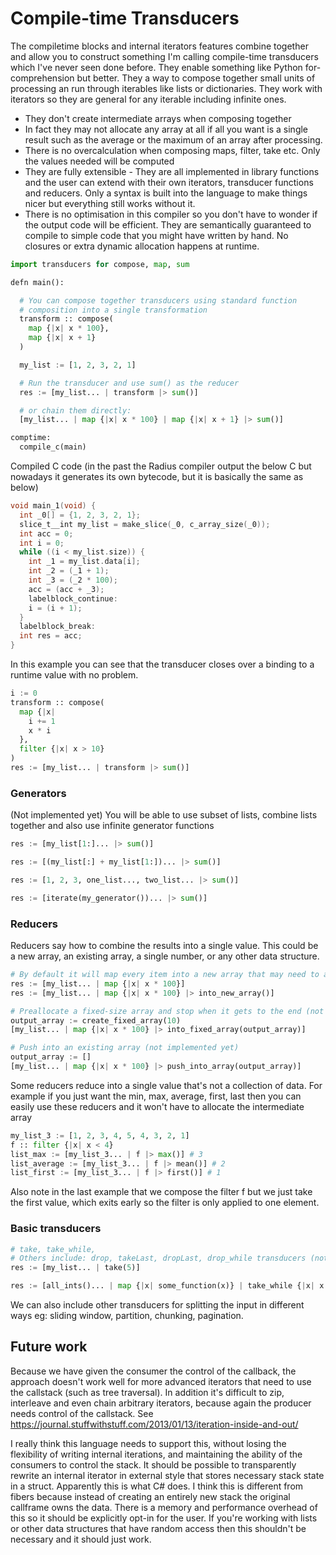 # Compile-time Transducers

The compiletime blocks and internal iterators features combine together and allow you to construct something I'm calling compile-time transducers which I've never seen done before. They enable something like Python for-comprehension but better. They a way to compose together small units of processing an run through iterables like lists or dictionaries. They work with iterators so they are general for any iterable including infinite ones.

* They don't create intermediate arrays when composing together
* In fact they may not allocate any array at all if all you want is a single result such as the average or the maximum of an array after processing.
* There is no overcalculation when composing maps, filter, take etc. Only the values needed will be computed
* They are fully extensible - They are all implemented in library functions and the user can extend with their own iterators, transducer functions and reducers. Only a syntax is built into the language to make things nicer but everything still works without it.
* There is no optimisation in this compiler so you don't have to wonder if the output code will be efficient. They are semantically guaranteed to compile to simple code that you might have written by hand. No closures or extra dynamic allocation happens at runtime.

```python
import transducers for compose, map, sum

defn main():

  # You can compose together transducers using standard function
  # composition into a single transformation
  transform :: compose(
    map {|x| x * 100},
    map {|x| x + 1}
  )

  my_list := [1, 2, 3, 2, 1]

  # Run the transducer and use sum() as the reducer
  res := [my_list... | transform |> sum()]

  # or chain them directly:
  [my_list... | map {|x| x * 100} | map {|x| x + 1} |> sum()]

comptime:
  compile_c(main)

```

Compiled C code (in the past the Radius compiler output the below C but nowadays it generates its own bytecode, but it is basically the same as below)
```c
void main_1(void) {
  int _0[] = {1, 2, 3, 2, 1};
  slice_t__int my_list = make_slice(_0, c_array_size(_0));
  int acc = 0;
  int i = 0;
  while ((i < my_list.size)) {
    int _1 = my_list.data[i];
    int _2 = (_1 + 1);
    int _3 = (_2 * 100);
    acc = (acc + _3);
    labelblock_continue:
    i = (i + 1);
  }
  labelblock_break:
  int res = acc;
}

```

In this example you can see that the transducer closes over a binding to a runtime value with no problem.
```python
i := 0
transform :: compose(
  map {|x|
    i += 1
    x * i
  },
  filter {|x| x > 10}
)
res := [my_list... | transform |> sum()]
```

### Generators

(Not implemented yet) You will be able to use subset of lists, combine lists together and also use infinite generator functions
```python
res := [my_list[1:]... |> sum()]

res := [(my_list[:] + my_list[1:])... |> sum()]

res := [1, 2, 3, one_list..., two_list... |> sum()]

res := [iterate(my_generator())... |> sum()]
```

### Reducers

Reducers say how to combine the results into a single value. This could be a new array, an existing array, a single number, or any other data structure.

```python
# By default it will map every item into a new array that may need to allocate. But you can change it to write each item into a new fixed size array, or a growable array
res := [my_list... | map {|x| x * 100}]
res := [my_list... | map {|x| x * 100} |> into_new_array()]

# Preallocate a fixed-size array and stop when it gets to the end (not implemented yet)
output_array := create_fixed_array(10)
[my_list... | map {|x| x * 100} |> into_fixed_array(output_array)]

# Push into an existing array (not implemented yet)
output_array := []
[my_list... | map {|x| x * 100} |> push_into_array(output_array)]
```

Some reducers reduce into a single value that's not a collection of data. For example if you just want the min, max, average, first, last then you can easily use these reducers and it won't have to allocate the intermediate array

```python
my_list_3 := [1, 2, 3, 4, 5, 4, 3, 2, 1]
f :: filter {|x| x < 4}
list_max := [my_list_3... | f |> max()] # 3
list_average := [my_list_3... | f |> mean()] # 2
list_first := [my_list_3... | f |> first()] # 1
```

Also note in the last example that we compose the filter f but we just take the first value, which exits early so the filter is only applied to one element.

### Basic transducers

```python
# take, take_while, 
# Others include: drop, takeLast, dropLast, drop_while transducers (not implemented yet)
res := [my_list... | take(5)]

res := [all_ints()... | map {|x| some_function(x)} | take_while {|x| x < 1000}]
```

We can also include other transducers for splitting the input in different ways eg: sliding window, partition, chunking, pagination.


## Future work

Because we have given the consumer the control of the callback, the approach doesn't work well for more advanced iterators that need to use the callstack (such as tree traversal). In addition it's difficult to zip, interleave and even chain arbitrary iterators, because again the producer needs control of the callstack. See https://journal.stuffwithstuff.com/2013/01/13/iteration-inside-and-out/

I really think this language needs to support this, without losing the flexibility of writing internal iterations, and maintaining the ability of the consumers to control the stack. It should be possible to transparently rewrite an internal iterator in external style that stores necessary stack state in a struct. Apparently this is what C# does. I think this is different from fibers because instead of creating an entirely new stack the original callframe owns the data. There is a memory and performance overhead of this so it should be explicitly opt-in for the user. If you're working with lists or other data structures that have random access then this shouldn't be necessary and it should just work.